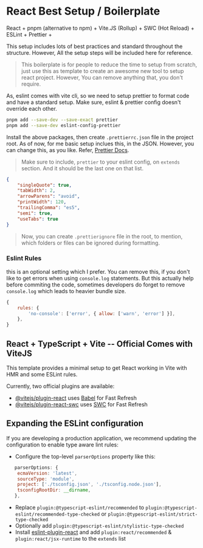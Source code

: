 # React Best Setup / Boilerplate

React + pnpm (alternative to npm) + Vite.JS (Rollup) + SWC (Hot Reload) + ESLint + Prettier +

This setup includes lots of best practices and standard throughout the structure. However, All the setup steps will be included here for reference.

> This boilerplate is for people to reduce the time to setup from scratch, just use this as template to create an awesome new tool to setup react project. However, You can remove anything that, you don't require.

As, eslint comes with vite cli, so we need to setup prettier to format code and have a standard setup. Make sure, eslint & prettier config doesn't override each other.

```sh
pnpm add --save-dev --save-exact prettier
pnpm add --save-dev eslint-config-prettier
```

Install the above packages, then create `.prettierrc.json` file in the project root. As of now, for me basic setup inclues this, in the JSON. However, you can change this, as you like. Refer, [Prettier Docs](https://prettier.io/docs/en/).

> Make sure to include, `prettier` to your eslint config, on `extends` section. And it should be the last one on that list.

```json
{
	"singleQuote": true,
	"tabWidth": 2,
	"arrowParens": "avoid",
	"printWidth": 120,
	"trailingComma": "es5",
	"semi": true,
	"useTabs": true
}
```

> Now, you can create `.prettierignore` file in the root, to mention, which folders or files can be ignored during formatting.

### Eslint Rules

this is an optional setting which I prefer. You can remove this, if you don't like to get errors when using `console.log` statements. But this actually help before commiting the code, sometimes developers do forget to remove `console.log` which leads to heavier bundle size.

```cjs
{
	rules: {
		'no-console': ['error', { allow: ['warn', 'error'] }],
	},
}
```

## React + TypeScript + Vite -- Official Comes with ViteJS

This template provides a minimal setup to get React working in Vite with HMR and some ESLint rules.

Currently, two official plugins are available:

- [@vitejs/plugin-react](https://github.com/vitejs/vite-plugin-react/blob/main/packages/plugin-react/README.md) uses [Babel](https://babeljs.io/) for Fast Refresh
- [@vitejs/plugin-react-swc](https://github.com/vitejs/vite-plugin-react-swc) uses [SWC](https://swc.rs/) for Fast Refresh

## Expanding the ESLint configuration

If you are developing a production application, we recommend updating the configuration to enable type aware lint rules:

- Configure the top-level `parserOptions` property like this:

```js
   parserOptions: {
    ecmaVersion: 'latest',
    sourceType: 'module',
    project: ['./tsconfig.json', './tsconfig.node.json'],
    tsconfigRootDir: __dirname,
   },
```

- Replace `plugin:@typescript-eslint/recommended` to `plugin:@typescript-eslint/recommended-type-checked` or `plugin:@typescript-eslint/strict-type-checked`
- Optionally add `plugin:@typescript-eslint/stylistic-type-checked`
- Install [eslint-plugin-react](https://github.com/jsx-eslint/eslint-plugin-react) and add `plugin:react/recommended` & `plugin:react/jsx-runtime` to the `extends` list
